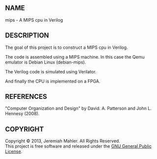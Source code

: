 
NAME
----

mips - A MIPS cpu in Verilog

DESCRIPTION
-----------

The goal of this project is to construct a MIPS cpu
in Verilog.

The code is assembled using a MIPS machine.
In this case the Qemu emulator is Debian Linux (debian-mips).

The Verilog code is simulated using Verilator.

And finally the CPU is implemented on a FPGA.

REFERENCES
----------

"Computer Organization and Design" by David. A. Patterson
and John L. Hennesy (2008).

COPYRIGHT
---------

Copyright &copy; 2013, Jeremiah Mahler. All Rights Reserved.<br>
This project is free software and released under
the [GNU General Public License][gpl].

  [gpl]: http://www.gnu.org/licenses/gpl.html
